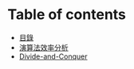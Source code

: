 # Table of contents

* [目錄](README.md)
* [演算法效率分析](yan-suan-fa-xiao-lv-fen-xi.md)
* [Divide-and-Conquer](divide-and-conquer.md)


